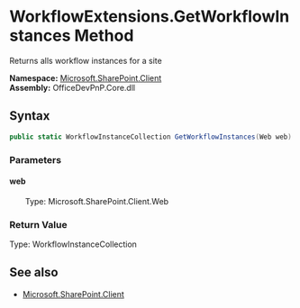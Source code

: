 # WorkflowExtensions.GetWorkflowInstances Method  
Returns alls workflow instances for a site  

**Namespace:** [Microsoft.SharePoint.Client](Microsoft.SharePoint.Client.md)  
**Assembly:** OfficeDevPnP.Core.dll  
## Syntax
```C#
public static WorkflowInstanceCollection GetWorkflowInstances(Web web)
```
### Parameters
#### web  
&emsp;&emsp;Type: Microsoft.SharePoint.Client.Web  

### Return Value
Type: WorkflowInstanceCollection  


## See also
- [Microsoft.SharePoint.Client](Microsoft.SharePoint.Client.md)
